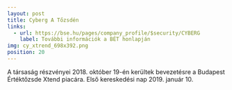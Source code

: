 ```yaml
---
layout: post
title: Cyberg A Tőzsdén
links:
  - url: https://bse.hu/pages/company_profile/$security/CYBERG
    label: További információk a BÉT honlapján
img: cy_xtrend_698x392.png
position: 20
---
```


A társaság részvényei 2018. október 19-én kerültek bevezetésre a Budapest Értéktőzsde Xtend piacára. Első kereskedési nap 2019. január 10.
